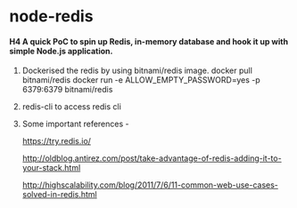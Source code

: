 # node-redis

#### H4 A quick PoC to spin up Redis, in-memory database and hook it up with simple Node.js application.

1. Dockerised the redis by using bitnami/redis image.
   docker pull bitnami/redis
   docker run -e ALLOW_EMPTY_PASSWORD=yes -p 6379:6379 bitnami/redis
   
2. redis-cli 
   to access redis cli

3. Some important references - 

   https://try.redis.io/
   
   http://oldblog.antirez.com/post/take-advantage-of-redis-adding-it-to-your-stack.html
   
   http://highscalability.com/blog/2011/7/6/11-common-web-use-cases-solved-in-redis.html
